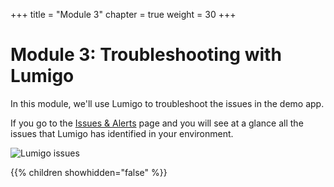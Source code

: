 +++
title = "Module 3"
chapter = true
weight = 30
+++

# Module 3: Troubleshooting with Lumigo

In this module, we'll use Lumigo to troubleshoot the issues in the demo app.

If you go to the [Issues & Alerts](https://platform.lumigo.io/issues) page and you will see at a glance all the issues that Lumigo has identified in your environment.

![Lumigo issues](/images/mod03-lumigo-issues-and-alerts.png)

{{% children showhidden="false" %}}